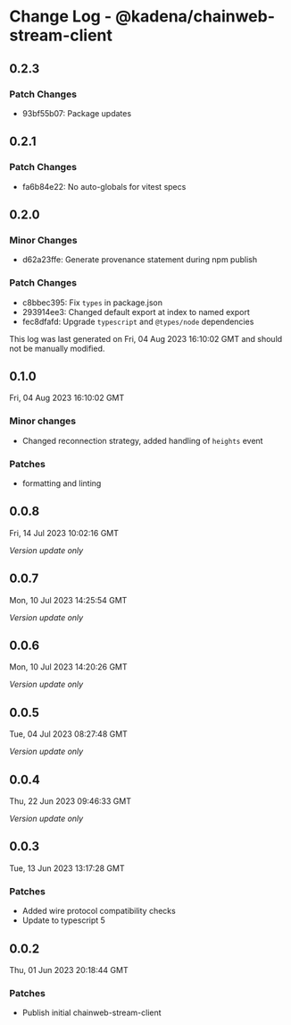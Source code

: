 # Change Log - @kadena/chainweb-stream-client

## 0.2.3

### Patch Changes

- 93bf55b07: Package updates

## 0.2.1

### Patch Changes

- fa6b84e22: No auto-globals for vitest specs

## 0.2.0

### Minor Changes

- d62a23ffe: Generate provenance statement during npm publish

### Patch Changes

- c8bbec395: Fix `types` in package.json
- 293914ee3: Changed default export at index to named export
- fec8dfafd: Upgrade `typescript` and `@types/node` dependencies

This log was last generated on Fri, 04 Aug 2023 16:10:02 GMT and should not be
manually modified.

## 0.1.0

Fri, 04 Aug 2023 16:10:02 GMT

### Minor changes

- Changed reconnection strategy, added handling of `heights` event

### Patches

- formatting and linting

## 0.0.8

Fri, 14 Jul 2023 10:02:16 GMT

_Version update only_

## 0.0.7

Mon, 10 Jul 2023 14:25:54 GMT

_Version update only_

## 0.0.6

Mon, 10 Jul 2023 14:20:26 GMT

_Version update only_

## 0.0.5

Tue, 04 Jul 2023 08:27:48 GMT

_Version update only_

## 0.0.4

Thu, 22 Jun 2023 09:46:33 GMT

_Version update only_

## 0.0.3

Tue, 13 Jun 2023 13:17:28 GMT

### Patches

- Added wire protocol compatibility checks
- Update to typescript 5

## 0.0.2

Thu, 01 Jun 2023 20:18:44 GMT

### Patches

- Publish initial chainweb-stream-client
